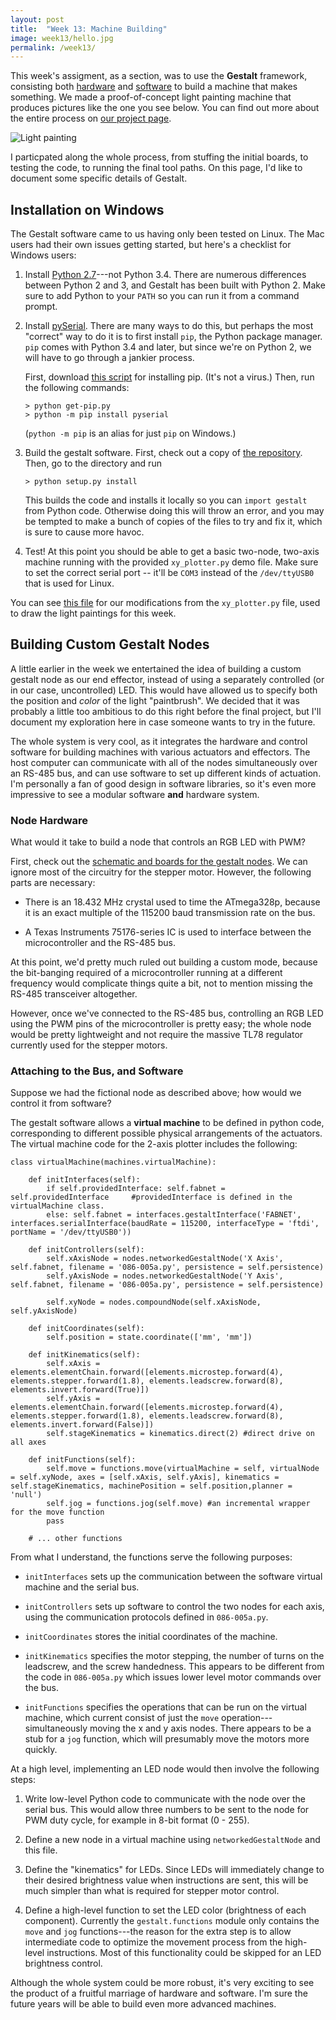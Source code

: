 ```yaml
---
layout: post
title:  "Week 13: Machine Building"
image: week13/hello.jpg
permalink: /week13/
---
```


This week's assigment, as a section, was to use the **Gestalt**
framework, consisting both [hardware](http://monograph.io/james/m-mtm)
and [software](https://github.com/imoyer/gestalt) to build a machine
that makes something. We made a proof-of-concept light painting
machine that produces pictures like the one you see below. You can
find out more about the entire process on
[our project page](../../../projects/).

![Light painting](hello.jpg)

I particpated along the whole process, from stuffing the initial
boards, to testing the code, to running the final tool paths. On this
page, I'd like to document some specific details of Gestalt.

## Installation on Windows

The Gestalt software came to us having only been tested on Linux. The
Mac users had their own issues getting started, but here's a checklist
for Windows users:

1. Install [Python 2.7](https://www.python.org/downloads/)---not
   Python 3.4. There are numerous differences between Python 2 and 3,
   and Gestalt has been built with Python 2. Make sure to add Python
   to your `PATH` so you can run it from a command prompt.
   
2. Install [pySerial](http://pyserial.sourceforge.net/). There are
   many ways to do this, but perhaps the most "correct" way to do it
   is to first install `pip`, the Python package manager. `pip` comes
   with Python 3.4 and later, but since we're on Python 2, we will
   have to go through a jankier process.
   
   First, download
   [this script](https://raw.githubusercontent.com/pypa/pip/master/contrib/get-pip.py)
   for installing pip. (It's not a virus.) Then, run the following
   commands:
   
   ~~~
   > python get-pip.py
   > python -m pip install pyserial
   ~~~
   
   (`python -m pip` is an alias for just `pip` on Windows.)

3. Build the gestalt software. First, check out a copy of
   [the repository](https://github.com/imoyer/gestalt). Then, go to
   the directory and run

   ~~~
   > python setup.py install
   ~~~
   
   This builds the code and installs it locally so you can `import
   gestalt` from Python code. Otherwise doing this will throw an
   error, and you may be tempted to make a bunch of copies of the
   files to try and fix it, which is sure to cause more havoc.
   
4. Test! At this point you should be able to get a basic two-node,
   two-axis machine running with the provided `xy_plotter.py` demo
   file. Make sure to set the correct serial port -- it'll be `COM3`
   instead of the `/dev/ttyUSB0` that is used for Linux.
   
You can see [this file][lights] for our modifications from the
`xy_plotter.py` file, used to draw the light paintings for this week.

[lights]: https://github.com/mizzao/gestalt/blob/master/examples/htmaa/lights.py

## Building Custom Gestalt Nodes

A little earlier in the week we entertained the idea of building a
custom gestalt node as our end effector, instead of using a separately
controlled (or in our case, uncontrolled) LED. This would have allowed
us to specify both the position and *color* of the light
"paintbrush". We decided that it was probably a little too ambitious
to do this right before the final project, but I'll document my
exploration here in case someone wants to try in the future.

The whole system is very cool, as it integrates the hardware and
control software for building machines with various actuators and
effectors. The host computer can communicate with all of the nodes
simultaneously over an RS-485 bus, and can use software to set up
different kinds of actuation. I'm personally a fan of good design in
software libraries, so it's even more impressive to see a modular
software **and** hardware system.

### Node Hardware

What would it take to build a node that controls an RGB LED with PWM?

First, check out the
[schematic and boards for the gestalt nodes](https://github.com/imoyer/086-005/tree/master/board). We
can ignore most of the circuitry for the stepper motor. However, the
following parts are necessary:

- There is an 18.432 MHz crystal used to time the ATmega328p, because
  it is an exact multiple of the 115200 baud transmission rate on the
  bus.
  
- A Texas Instruments 75176-series IC is used to interface between the
  microcontroller and the RS-485 bus.
  
At this point, we'd pretty much ruled out building a custom mode,
because the bit-banging required of a microcontroller running at a
different frequency would complicate things quite a bit, not to
mention missing the RS-485 transceiver altogether.

However, once we've connected to the RS-485 bus, controlling an RGB
LED using the PWM pins of the microcontroller is pretty easy; the
whole node would be pretty lightweight and not require the massive
TL78 regulator currently used for the stepper motors.

### Attaching to the Bus, and Software

Suppose we had the fictional node as described above; how would we
control it from software?

The gestalt software allows a **virtual machine** to be defined in
python code, corresponding to different possible physical arrangements
of the actuators. The virtual machine code for the 2-axis plotter
includes the following:

~~~
class virtualMachine(machines.virtualMachine):
    
    def initInterfaces(self):
        if self.providedInterface: self.fabnet = self.providedInterface     #providedInterface is defined in the virtualMachine class.
        else: self.fabnet = interfaces.gestaltInterface('FABNET', interfaces.serialInterface(baudRate = 115200, interfaceType = 'ftdi', portName = '/dev/ttyUSB0'))
        
    def initControllers(self):
        self.xAxisNode = nodes.networkedGestaltNode('X Axis', self.fabnet, filename = '086-005a.py', persistence = self.persistence)
        self.yAxisNode = nodes.networkedGestaltNode('Y Axis', self.fabnet, filename = '086-005a.py', persistence = self.persistence)

        self.xyNode = nodes.compoundNode(self.xAxisNode, self.yAxisNode)

    def initCoordinates(self):
        self.position = state.coordinate(['mm', 'mm'])
    
    def initKinematics(self):
        self.xAxis = elements.elementChain.forward([elements.microstep.forward(4), elements.stepper.forward(1.8), elements.leadscrew.forward(8), elements.invert.forward(True)])
        self.yAxis = elements.elementChain.forward([elements.microstep.forward(4), elements.stepper.forward(1.8), elements.leadscrew.forward(8), elements.invert.forward(False)])       
        self.stageKinematics = kinematics.direct(2) #direct drive on all axes
    
    def initFunctions(self):
        self.move = functions.move(virtualMachine = self, virtualNode = self.xyNode, axes = [self.xAxis, self.yAxis], kinematics = self.stageKinematics, machinePosition = self.position,planner = 'null')
        self.jog = functions.jog(self.move) #an incremental wrapper for the move function
        pass
    
    # ... other functions
~~~        

From what I understand, the functions serve the following purposes:

- `initInterfaces` sets up the communication between the software
  virtual machine and the serial bus.

- `initControllers` sets up software to control the two nodes for each
  axis, using the communication protocols defined in `086-005a.py`.
  
- `initCoordinates` stores the initial coordinates of the machine.

- `initKinematics` specifies the motor stepping, the number of turns
  on the leadscrew, and the screw handedness. This appears to be
  different from the code in `086-005a.py` which issues lower level
  motor commands over the bus.

- `initFunctions` specifies the operations that can be run on the
  virtual machine, which current consist of just the `move`
  operation---simultaneously moving the x and y axis nodes. There
  appears to be a stub for a `jog` function, which will presumably
  move the motors more quickly.
  
At a high level, implementing an LED node would then involve the
following steps:

1. Write low-level Python code to communicate with the node over the
   serial bus. This would allow three numbers to be sent to the node
   for PWM duty cycle, for example in 8-bit format (0 - 255).

2. Define a new node in a virtual machine using `networkedGestaltNode`
   and this file.
   
3. Define the "kinematics" for LEDs. Since LEDs will immediately
   change to their desired brightness value when instructions are
   sent, this will be much simpler than what is required for stepper
   motor control.
   
4. Define a high-level function to set the LED color (brightness of
   each component). Currently the `gestalt.functions` module only
   contains the `move` and `jog` functions---the reason for the extra
   step is to allow intermediate code to optimize the movement process
   from the high-level instructions. Most of this functionality could
   be skipped for an LED brightness control.

Although the whole system could be more robust, it's very exciting to
see the product of a fruitful marriage of hardware and software. I'm
sure the future years will be able to build even more advanced
machines.
